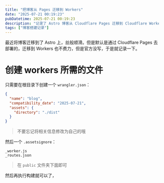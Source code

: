 ```yaml
---
title: "把博客从 Pages 迁移到 Workers"
date: "2025-07-21 00:19:23"
pubDatetime: 2025-07-21 00:19:23
description: "记录了 Astro 博客从 Cloudflare Pages 迁移到 Cloudflare Workers。"
tags: ["博客搭建记录"]
---
```

最近将博客迁移到了 Astro 上，丝般顺滑。但是默认是通过 Cloudflare Pages 去部署的，迁移到 Workers 也不费力，但是官方没写，于是就记录一下。

# 创建 workers 所需的文件

只需要在根目录下创建一个 `wrangler.json`：

```json
{
  "name": "blog",
  "compatibility_date": "2025-07-21",
  "assets": {
    "directory": "./dist"
  }
}
```

> 不要忘记将相关信息修改为自己的哦

然后一个 `.assetsignore`：

```
_worker.js
_routes.json
```

> 在 `public` 文件夹下面即可

然后再执行构建就可以了，
